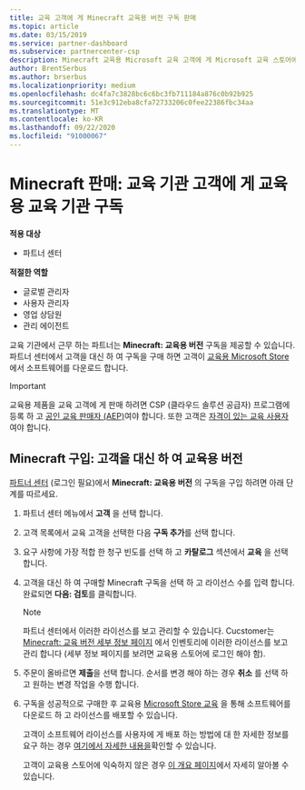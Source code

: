 ```yaml
---
title: 교육 고객에 게 Minecraft 교육용 버전 구독 판매
ms.topic: article
ms.date: 03/15/2019
ms.service: partner-dashboard
ms.subservice: partnercenter-csp
description: Minecraft 교육용 Microsoft 교육 고객에 게 Microsoft 교육 스토어에서 다운로드할 수 있는 교육 기관 고객 구독을 판매 합니다.
author: BrentSerbus
ms.author: brserbus
ms.localizationpriority: medium
ms.openlocfilehash: dc4fa7c3828bc6c6bc3fb711184a876c0b92b925
ms.sourcegitcommit: 51e3c912eba8cfa72733206c0fee22386fbc34aa
ms.translationtype: MT
ms.contentlocale: ko-KR
ms.lasthandoff: 09/22/2020
ms.locfileid: "91000067"
---
```

# <a name="sell-minecraft-education-edition-subscriptions-to-education-customers"></a>Minecraft 판매: 교육 기관 고객에 게 교육용 교육 기관 구독

**적용 대상**

-  파트너 센터

**적절한 역할**
-   글로벌 관리자
-   사용자 관리자
-   영업 상담원
-   관리 에이전트

교육 기관에서 근무 하는 파트너는 **Minecraft: 교육용 버전** 구독을 제공할 수 있습니다. 파트너 센터에서 고객을 대신 하 여 구독을 구매 하면 고객이 [교육용 Microsoft Store](https://educationstore.microsoft.com)에서 소프트웨어를 다운로드 합니다. 

>[!IMPORTANT]
>교육용 제품을 교육 고객에 게 판매 하려면 CSP (클라우드 솔루션 공급자) 프로그램에 등록 하 고 [공인 교육 판매자 (AEP)](https://www.mepn.com)여야 합니다. 또한 고객은 [자격이 있는 교육 사용자](https://www.microsoftvolumelicensing.com/DocumentSearch.aspx?Mode=3&DocumentTypeId=7)여야 합니다.  

 
## <a name="buy-minecraft-education-edition-on-behalf-of-your-customer"></a>Minecraft 구입: 고객을 대신 하 여 **교육용 버전**

[파트너 센터](https://partnercenter.microsoft.com/pcv/dashboard/overview
) (로그인 필요)에서 **Minecraft: 교육용 버전** 의 구독을 구입 하려면 아래 단계를 따르세요.

  1.  파트너 센터 메뉴에서 **고객** 을 선택 합니다.
  
  2.  고객 목록에서 교육 고객을 선택한 다음 **구독 추가**를 선택 합니다.
  
  3.  요구 사항에 가장 적합 한 청구 빈도를 선택 하 고 **카탈로그** 섹션에서 **교육** 을 선택 합니다.

  4.  고객을 대신 하 여 구매할 Minecraft 구독을 선택 하 고 라이선스 수를 입력 합니다. 완료되면 **다음: 검토**를 클릭합니다.

      >[!NOTE]
      >파트너 센터에서 이러한 라이선스를 보고 관리할 수 있습니다. Cucstomer는 [Minecraft: 교육 버전 세부 정보 페이지](https://educationstore.microsoft.com/store/details/minecraft-education-edition/9nblggh4r2r6) 에서 인벤토리에 이러한 라이선스를 보고 관리 합니다 (세부 정보 페이지를 보려면 교육용 스토어에 로그인 해야 함). 

  5.  주문이 올바르면 **제출**을 선택 합니다. 순서를 변경 해야 하는 경우 **취소** 를 선택 하 고 원하는 변경 작업을 수행 합니다.   

  6.  구독을 성공적으로 구매한 후 교육용 [Microsoft Store 교육](https://educationstore.microsoft.com) 을 통해 소프트웨어를 다운로드 하 고 라이선스를 배포할 수 있습니다.

      고객이 소프트웨어 라이선스를 사용자에 게 배포 하는 방법에 대 한 자세한 정보를 요구 하는 경우 [여기에서 자세한 내용을](/education/windows/school-get-minecraft#distribute-minecraft)확인할 수 있습니다.  
  
      고객이 교육용 스토어에 익숙하지 않은 경우 [이 개요 페이지](/microsoft-store/windows-store-for-business-overview)에서 자세히 알아볼 수 있습니다.  

